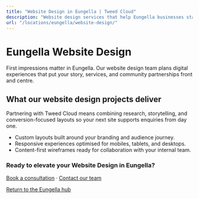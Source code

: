 ```yaml
---
title: "Website Design in Eungella | Tweed Cloud"
description: "Website design services that help Eungella businesses stand out online."
url: "/locations/eungella/website-design/"
---
```


# Eungella Website Design

First impressions matter in Eungella. Our website design team plans digital experiences that put your story, services, and community partnerships front and centre.

## What our website design projects deliver

Partnering with Tweed Cloud means combining research, storytelling, and conversion-focused layouts so your next site supports enquiries from day one.

- Custom layouts built around your branding and audience journey.
- Responsive experiences optimised for mobiles, tablets, and desktops.
- Content-first wireframes ready for collaboration with your internal team.

### Ready to elevate your Website Design in Eungella?

[Book a consultation](/consultation/) · [Contact our team](/contact/)

[Return to the Eungella hub](/locations/eungella/)
